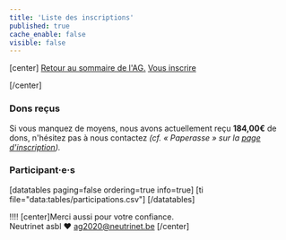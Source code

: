 ```yaml
---
title: 'Liste des inscriptions'
published: true
cache_enable: false
visible: false
---
```


[center]
[Retour au sommaire de l'AG.](/ag2020?classes=btn,btn-primary) [Vous inscrire](/ag2020/inscription?classes=btn,btn-error) 

[/center]

### Dons reçus

Si vous manquez de moyens, nous avons actuellement reçu **184,00€** de dons, n'hésitez pas à nous contactez *(cf. « Paperasse » sur la [page d'inscription](/ag2020/inscriptions)).*

### Participant·e·s

[datatables paging=false ordering=true info=true]
[ti file="data:tables/participations.csv"]
[/datatables]

!!!! [center]Merci aussi pour votre confiance.</br>Neutrinet asbl ♥ <a href="mailto:ag2020@neutrinet.be?subject=[AGFFDN2020] Inscription&body=Étant passé par la page concernant les inscriptions, j'ai l'une ou l'autre question remarque ou commentaire.%0D%0A%0D%0A%0D%0A">ag2020@neutrinet.be</a> [/center]
